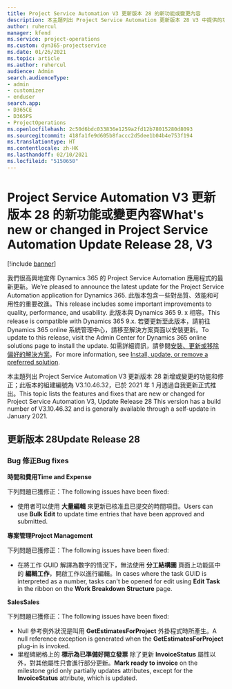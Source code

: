 ```yaml
---
title: Project Service Automation V3 更新版本 28 的新功能或變更內容
description: 本主題列出 Project Service Automation 更新版本 28 V3 中提供的功能和修正。
author: ruhercul
manager: kfend
ms.service: project-operations
ms.custom: dyn365-projectservice
ms.date: 01/26/2021
ms.topic: article
ms.author: ruhercul
audience: Admin
search.audienceType:
- admin
- customizer
- enduser
search.app:
- D365CE
- D365PS
- ProjectOperations
ms.openlocfilehash: 2c50d6bdc033836e1259a2fd12b78015280d8093
ms.sourcegitcommit: 418fa1fe9d605b8faccc2d5dee1b04b4e753f194
ms.translationtype: HT
ms.contentlocale: zh-HK
ms.lasthandoff: 02/10/2021
ms.locfileid: "5150650"
---
```

# <a name="whats-new-or-changed-in-project-service-automation-update-release-28-v3"></a><span data-ttu-id="6af44-103">Project Service Automation V3 更新版本 28 的新功能或變更內容</span><span class="sxs-lookup"><span data-stu-id="6af44-103">What's new or changed in Project Service Automation Update Release 28, V3</span></span>

[!include [banner](../includes/psa-now-project-operations.md)]

<span data-ttu-id="6af44-104">我們很高興地宣佈 Dynamics 365 的 Project Service Automation 應用程式的最新更新。</span><span class="sxs-lookup"><span data-stu-id="6af44-104">We’re pleased to announce the latest update for the Project Service Automation application for Dynamics 365.</span></span> <span data-ttu-id="6af44-105">此版本包含一些對品質、效能和可用性的重要改進。</span><span class="sxs-lookup"><span data-stu-id="6af44-105">This release includes some important improvements to quality, performance, and usability.</span></span> <span data-ttu-id="6af44-106">此版本與 Dynamics 365 9. x 相容。</span><span class="sxs-lookup"><span data-stu-id="6af44-106">This release is compatible with Dynamics 365 9.x.</span></span> <span data-ttu-id="6af44-107">若要更新至此版本，請前往 Dynamics 365 online 系統管理中心，請移至解決方案頁面以安裝更新。</span><span class="sxs-lookup"><span data-stu-id="6af44-107">To update to this release, visit the Admin Center for Dynamics 365 online solutions page to install the update.</span></span> <span data-ttu-id="6af44-108">如需詳細資訊，請參閱[安裝、更新或移除偏好的解決方案](https://docs.microsoft.com/power-platform/admin/install-remove-preferred-solution)。</span><span class="sxs-lookup"><span data-stu-id="6af44-108">For more information, see [Install, update, or remove a preferred solution](https://docs.microsoft.com/power-platform/admin/install-remove-preferred-solution).</span></span>

<span data-ttu-id="6af44-109">本主題列出 Project Service Automation V3 更新版本 28 新增或變更的功能和修正；此版本的組建編號為 V3.10.46.32，已於 2021 年 1 月透過自我更新正式推出。</span><span class="sxs-lookup"><span data-stu-id="6af44-109">This topic lists the features and fixes that are new or changed for Project Service Automation V3, Update Release 28 This version has a build number of V3.10.46.32 and is generally available through a self-update in January 2021.</span></span>

## <a name="update-release-28"></a><span data-ttu-id="6af44-110">更新版本 28</span><span class="sxs-lookup"><span data-stu-id="6af44-110">Update Release 28</span></span>

### <a name="bug-fixes"></a><span data-ttu-id="6af44-111">Bug 修正</span><span class="sxs-lookup"><span data-stu-id="6af44-111">Bug fixes</span></span>

<span data-ttu-id="6af44-112">**時間和費用**</span><span class="sxs-lookup"><span data-stu-id="6af44-112">**Time and Expense**</span></span>

<span data-ttu-id="6af44-113">下列問題已獲修正：</span><span class="sxs-lookup"><span data-stu-id="6af44-113">The following issues have been fixed:</span></span>

- <span data-ttu-id="6af44-114">使用者可以使用 **大量編輯** 來更新已核准且已提交的時間項目。</span><span class="sxs-lookup"><span data-stu-id="6af44-114">Users can use **Bulk Edit** to update time entries that have been approved and submitted.</span></span>

<span data-ttu-id="6af44-115">**專案管理**</span><span class="sxs-lookup"><span data-stu-id="6af44-115">**Project Management**</span></span>

<span data-ttu-id="6af44-116">下列問題已獲修正：</span><span class="sxs-lookup"><span data-stu-id="6af44-116">The following issues have been fixed:</span></span>

- <span data-ttu-id="6af44-117">在將工作 GUID 解譯為數字的情況下，無法使用 **分工結構圖** 頁面上功能區中的 **編輯工作**，開啟工作以進行編輯。</span><span class="sxs-lookup"><span data-stu-id="6af44-117">In cases where the task GUID is interpreted as a number, tasks can't be opened for edit using **Edit Task** in the ribbon on the **Work Breakdown Structure** page.</span></span>

<span data-ttu-id="6af44-118">**Sales**</span><span class="sxs-lookup"><span data-stu-id="6af44-118">**Sales**</span></span>

<span data-ttu-id="6af44-119">下列問題已獲修正：</span><span class="sxs-lookup"><span data-stu-id="6af44-119">The following issues have been fixed:</span></span>

- <span data-ttu-id="6af44-120">Null 參考例外狀況是叫用 **GetEstimatesForProject** 外掛程式時所產生。</span><span class="sxs-lookup"><span data-stu-id="6af44-120">A null reference exception is generated when the **GetEstimatesForProject** plug-in is invoked.</span></span>
- <span data-ttu-id="6af44-121">里程碑網格上的 **標示為已準備好開立發票** 除了更新 **InvoiceStatus** 屬性以外，對其他屬性只會進行部分更新。</span><span class="sxs-lookup"><span data-stu-id="6af44-121">**Mark ready to invoice** on the milestone grid only partially updates attributes, except for the **InvoiceStatus** attribute, which is updated.</span></span>

